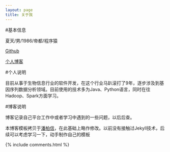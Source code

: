 ```yaml
---
layout: page
title: 关于我 
---
```


#基本信息

夏天/男/1986/帝都/程序猿

[Github](http://github.com/sdyz5210)

[个人博客](https://www.fee.im)

#个人说明

目前从事于生物信息行业的软件开发，在这个行业马趴滚打了9年，逐步涉及到基因序列数据分析领域。目前使用的技术多为Java、Python语言，同时在往Hadoop、Spark方面学习。

#博客说明

博客记录自己平台工作中或者学习中遇到的一些问题，以后后查。

本博客模板拷贝于[潘柏信](http://baixin.io/tags/)，在此基础上略作修改。以前没有接触过Jekyll技术，后续可以考虑学习一下，动手制作自己的模板

{% include comments.html %}

